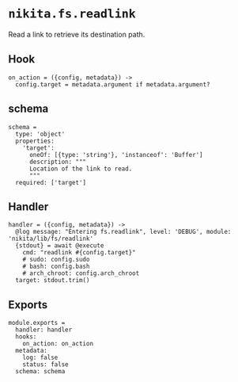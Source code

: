 
# `nikita.fs.readlink`

Read a link to retrieve its destination path.

## Hook

    on_action = ({config, metadata}) ->
      config.target = metadata.argument if metadata.argument?

## schema

    schema =
      type: 'object'
      properties:
        'target':
          oneOf: [{type: 'string'}, 'instanceof': 'Buffer']
          description: """
          Location of the link to read.
          """
      required: ['target']

## Handler

    handler = ({config, metadata}) ->
      @log message: "Entering fs.readlink", level: 'DEBUG', module: 'nikita/lib/fs/readlink'
      {stdout} = await @execute
        cmd: "readlink #{config.target}"
        # sudo: config.sudo
        # bash: config.bash
        # arch_chroot: config.arch_chroot
      target: stdout.trim()

## Exports

    module.exports =
      handler: handler
      hooks:
        on_action: on_action
      metadata:
        log: false
        status: false
      schema: schema
